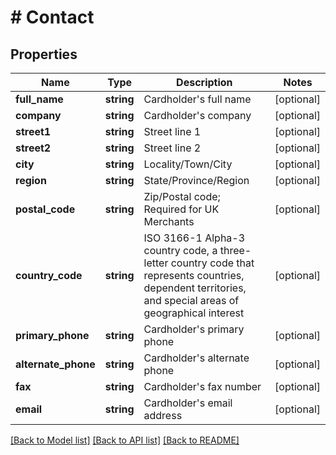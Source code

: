 # # Contact

## Properties

Name | Type | Description | Notes
------------ | ------------- | ------------- | -------------
**full_name** | **string** | Cardholder&#39;s full name | [optional]
**company** | **string** | Cardholder&#39;s company | [optional]
**street1** | **string** | Street line 1 | [optional]
**street2** | **string** | Street line 2 | [optional]
**city** | **string** | Locality/Town/City | [optional]
**region** | **string** | State/Province/Region | [optional]
**postal_code** | **string** | Zip/Postal code; Required for UK Merchants | [optional]
**country_code** | **string** | ISO 3166-1 Alpha-3 country code, a three-letter country code that represents countries, dependent territories, and special areas of geographical interest | [optional]
**primary_phone** | **string** | Cardholder&#39;s primary phone | [optional]
**alternate_phone** | **string** | Cardholder&#39;s alternate phone | [optional]
**fax** | **string** | Cardholder&#39;s fax number | [optional]
**email** | **string** | Cardholder&#39;s email address | [optional]

[[Back to Model list]](../../README.md#models) [[Back to API list]](../../README.md#endpoints) [[Back to README]](../../README.md)
